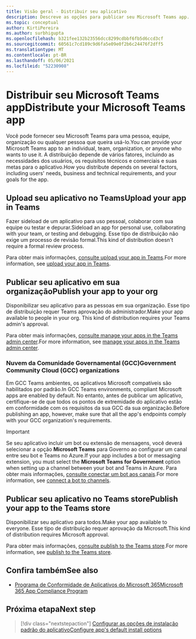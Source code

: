 ```yaml
---
title: Visão geral - Distribuir seu aplicativo
description: Descreve as opções para publicar seu Microsoft Teams app.
ms.topic: conceptual
author: KirtiPereira
ms.author: surbhigupta
ms.openlocfilehash: b321fee132b23556dcc8299cdbbf6fb5d6ccd3cf
ms.sourcegitcommit: 60561c7cd189c9d6fa5e09e0f2b6c24476f2dff5
ms.translationtype: MT
ms.contentlocale: pt-BR
ms.lasthandoff: 05/06/2021
ms.locfileid: "52230908"
---
```

# <a name="distribute-your-microsoft-teams-app"></a><span data-ttu-id="114b6-103">Distribuir seu Microsoft Teams app</span><span class="sxs-lookup"><span data-stu-id="114b6-103">Distribute your Microsoft Teams app</span></span>

<span data-ttu-id="114b6-104">Você pode fornecer seu Microsoft Teams para uma pessoa, equipe, organização ou qualquer pessoa que queira usá-lo.</span><span class="sxs-lookup"><span data-stu-id="114b6-104">You can provide your Microsoft Teams app to an individual, team, organization, or anyone who wants to use it.</span></span> <span data-ttu-id="114b6-105">A distribuição depende de vários fatores, incluindo as necessidades dos usuários, os requisitos técnicos e comerciais e suas metas para o aplicativo.</span><span class="sxs-lookup"><span data-stu-id="114b6-105">How you distribute depends on several factors, including users' needs, business and technical requirements, and your goals for the app.</span></span>

## <a name="upload-your-app-in-teams"></a><span data-ttu-id="114b6-106">Upload seu aplicativo no Teams</span><span class="sxs-lookup"><span data-stu-id="114b6-106">Upload your app in Teams</span></span>

<span data-ttu-id="114b6-107">Fazer sideload de um aplicativo para uso pessoal, colaborar com sua equipe ou testar e depurar.</span><span class="sxs-lookup"><span data-stu-id="114b6-107">Sideload an app for personal use, collaborating with your team, or testing and debugging.</span></span> <span data-ttu-id="114b6-108">Esse tipo de distribuição não exige um processo de revisão formal.</span><span class="sxs-lookup"><span data-stu-id="114b6-108">This kind of distribution doesn't require a formal review process.</span></span>

<span data-ttu-id="114b6-109">Para obter mais informações, [consulte upload your app in Teams](apps-upload.md).</span><span class="sxs-lookup"><span data-stu-id="114b6-109">For more information, see [upload your app in Teams](apps-upload.md).</span></span>

## <a name="publish-your-app-to-your-org"></a><span data-ttu-id="114b6-110">Publicar seu aplicativo em sua organização</span><span class="sxs-lookup"><span data-stu-id="114b6-110">Publish your app to your org</span></span>

<span data-ttu-id="114b6-111">Disponibilizar seu aplicativo para as pessoas em sua organização. Esse tipo de distribuição requer Teams aprovação do administrador.</span><span class="sxs-lookup"><span data-stu-id="114b6-111">Make your app available to people in your org. This kind of distribution requires your Teams admin's approval.</span></span>

<span data-ttu-id="114b6-112">Para obter mais informações, [consulte manage your apps in the Teams admin center](https://docs.microsoft.com/MicrosoftTeams/manage-apps?toc=%2Fmicrosoftteams%2Fplatform%2Ftoc.json&bc=%2FMicrosoftTeams%2Fbreadcrumb%2Ftoc.json).</span><span class="sxs-lookup"><span data-stu-id="114b6-112">For more information, see [manage your apps in the Teams admin center](https://docs.microsoft.com/MicrosoftTeams/manage-apps?toc=%2Fmicrosoftteams%2Fplatform%2Ftoc.json&bc=%2FMicrosoftTeams%2Fbreadcrumb%2Ftoc.json).</span></span>

### <a name="government-community-cloud-gcc-organizations"></a><span data-ttu-id="114b6-113">Nuvem da Comunidade Governamental (GCC)</span><span class="sxs-lookup"><span data-stu-id="114b6-113">Government Community Cloud (GCC) organizations</span></span>

<span data-ttu-id="114b6-114">Em GCC Teams ambientes, os aplicativos Microsoft compatíveis são habilitados por padrão.</span><span class="sxs-lookup"><span data-stu-id="114b6-114">In GCC Teams environments, compliant Microsoft apps are enabled by default.</span></span> <span data-ttu-id="114b6-115">No entanto, antes de publicar um aplicativo, certifique-se de que todos os pontos de extremidade do aplicativo estão em conformidade com os requisitos da sua GCC da sua organização.</span><span class="sxs-lookup"><span data-stu-id="114b6-115">Before publishing an app, however, make sure that all the app's endpoints comply with your GCC organization's requirements.</span></span>

> [!IMPORTANT]
><span data-ttu-id="114b6-116">Se seu aplicativo incluir um bot ou extensão de mensagens, você deverá selecionar a opção **Microsoft Teams** para Governo ao configurar um canal entre seu bot e Teams no Azure.</span><span class="sxs-lookup"><span data-stu-id="114b6-116">If your app includes a bot or messaging extension, you must select the **Microsoft Teams for Government** option when setting up a channel between your bot and Teams in Azure.</span></span> <span data-ttu-id="114b6-117">Para obter mais informações, [consulte conectar um bot aos canais](/azure/bot-service/bot-service-manage-channels?view=azure-bot-service-4.0&preserve-view=true).</span><span class="sxs-lookup"><span data-stu-id="114b6-117">For more information, see [connect a bot to channels](/azure/bot-service/bot-service-manage-channels?view=azure-bot-service-4.0&preserve-view=true).</span></span>

## <a name="publish-your-app-to-the-teams-store"></a><span data-ttu-id="114b6-118">Publicar seu aplicativo no Teams store</span><span class="sxs-lookup"><span data-stu-id="114b6-118">Publish your app to the Teams store</span></span>

<span data-ttu-id="114b6-119">Disponibilizar seu aplicativo para todos.</span><span class="sxs-lookup"><span data-stu-id="114b6-119">Make your app available to everyone.</span></span> <span data-ttu-id="114b6-120">Esse tipo de distribuição requer aprovação da Microsoft.</span><span class="sxs-lookup"><span data-stu-id="114b6-120">This kind of distribution requires Microsoft approval.</span></span>

<span data-ttu-id="114b6-121">Para obter mais informações, [consulte publish to the Teams store](~/concepts/deploy-and-publish/appsource/publish.md).</span><span class="sxs-lookup"><span data-stu-id="114b6-121">For more information, see [publish to the Teams store](~/concepts/deploy-and-publish/appsource/publish.md).</span></span>

## <a name="see-also"></a><span data-ttu-id="114b6-122">Confira também</span><span class="sxs-lookup"><span data-stu-id="114b6-122">See also</span></span>

* [<span data-ttu-id="114b6-123">Programa de Conformidade de Aplicativos do Microsoft 365</span><span class="sxs-lookup"><span data-stu-id="114b6-123">Microsoft 365 App Compliance Program</span></span>](/microsoft-365-app-certification/overview)

## <a name="next-step"></a><span data-ttu-id="114b6-124">Próxima etapa</span><span class="sxs-lookup"><span data-stu-id="114b6-124">Next step</span></span>

> [!div class="nextstepaction"]
> [<span data-ttu-id="114b6-125">Configurar as opções de instalação padrão do aplicativo</span><span class="sxs-lookup"><span data-stu-id="114b6-125">Configure app's default install options</span></span>](~/concepts/deploy-and-publish/add-default-install-scope.md)
